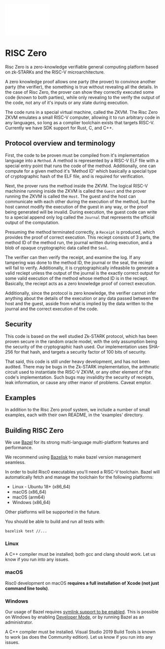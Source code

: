 <img src="docs/assets/images/Risc0-Logo_Horizontal.svg" height="100">

# RISC Zero

Risc Zero  is a zero-knowledge verifiable general computing platform based on
zk-STARKs and the RISC-V microarchitecture.

A zero knowledge proof allows one party (the prover) to convince another party
(the verifier), the something is true without revealing all the details.  In
the case of Risc Zero, the prover can show they correctly executed some code
(known to both parties), while only revealing to the verify the output of the
code, not any of it's inputs or any state during execution.

The code runs in a special virtual machine, called the ZKVM.  The Risc Zero
ZKVM emulates a small RISC-V computer, allowing it to run arbitrary code in any
languages, so long as a complier toolchain exists that targets RISC-V.
Currently we have SDK support for Rust, C, and C++.

## Protocol overview and terminology

First, the code to be proven must be compiled from it's implementation language
into a `Method`.  A method is represented by a RISC-V ELF file with a special
entry point that runs the code of the method.  Additionally, one can compute
for a given method it's 'Method ID' which basically a special type of
cryptographic hash of the ELF file, and is required for verification.

Next, the prover runs the method inside the ZKVM.  The logical RISC-V machinine
running inside the ZKVM is called the `Guest` and the prover running the ZKVM
is called the `Host`.  The guest and the host can communicate with each other
during the execution of the method, but the host cannot modify the execution of
the guest in any way, or the proof being generated will be invalid. During
execution, the guest code can write to a special append only log called the
`Journal` that represents the official output of the computation.

Presuming the method terminated correctly, a `Receipt` is produced, which
provides the proof of correct execution. This reciept consists of 3 parts, the
method ID of the method run, the journal written during execution, and a blob
of opaque cryptographic data called the `Seal`. 

The verifier can then verify the receipt, and examine the log.  If any
tampering was done to the method ID, the journal or the seal, the reciept will
fail to verify.  Additionally, it is cryptographically infeasbile to generate a
valid reciept unless the output of the journal is the exactly correct output
for some valid execution of the method whose method ID is in the reciept.
Basically, the reciept acts as a zero knowledge proof of correct execution.

Additionally, since the protocol is zero knowledge, the verifier cannot infer
anything about the details of the execution or any data passed between the host
and the guest, asside from what is implied by the data written to the journal
and the correct execution of the code.

## Security

This code is based on the well studied Zk-STARK protocol, which has been proven
secure in the random oracle model, with the only assumption being the security
of the cryptographic hash used.  Our implementation uses SHA-256 for that hash,
and targets a security factor of 100 bits of security.

That said, this code is still under heavy development, and has not been
audited.  There may be bugs in the Zk-STARK implementation, the arithmatic
circuit used to instantiate the RISC-V ZKVM, or any other element of the code's
implementation.  Such bugs may invalidity the security of receipts, leak
information, or cause any other manor of problems.  Caveat emptor.

## Examples

In addition to the Risc Zero proof system, we include a number of small
examples, each with their own README, in the 'examples' directory.

## Building RISC Zero

We use [Bazel](https://bazel.build) for its strong multi-language multi-platform
features and performance.

We recommend using [Bazelisk](https://github.com/bazelbuild/bazelisk) to make
bazel version management seamless.

In order to build Risc0 executables you'll need a RISC-V toolchain.
Bazel will automatically fetch and manage the toolchain for the following platforms:

* Linux - Ubuntu 18+ (x86_64)
* macOS (x86_64)
* macOS (arm64)
* Windows (x86_64)

Other platforms will be supported in the future.

You should be able to build and run all tests with:

```
bazelisk test //...
```

### Linux

A C++ compiler must be installed; both gcc and clang should work.
Let us know if you run into any issues.

### macOS

Risc0 development on macOS **requires a full installation of Xcode (not just command line tools)**.

### Windows

Our usage of Bazel requires [symlink support to be enabled](https://bazel.build/docs/windows#symlink).
This is possible on Windows by enabling [Developer Mode](https://docs.microsoft.com/en-us/windows/apps/get-started/enable-your-device-for-development),
or by running Bazel as an administrator.

A C++ compiler must be installed. Visual Studio 2019 Build Tools is known to work (as does the Community edition).
Let us know if you run into any issues.


